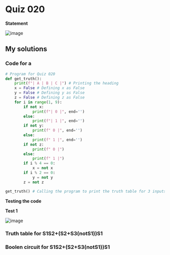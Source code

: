 # Quiz 020
**Statement**

![image](https://user-images.githubusercontent.com/111758436/199932045-6f867600-77d1-4542-8927-c5024d249ca4.png)

## My solutions
### Code for a
```.py
# Program for Quiz 020
def get_truth():
    print(f"| A | B | C |") # Printing the heading
    x = False # Defining x as False
    y = False # Defining y as False
    z = False # Defining z as False
    for i in range(1, 9):
        if not x: 
            print(f"| 0 |", end='')
        else:
            print(f"| 1 |", end='')
        if not y:
            print(f" 0 |", end='')
        else:
            print(f" 1 |", end='')
        if not z:
            print(f" 0 |")
        else:
            print(f" 1 |")
        if i % 4 == 0:
            x = not x
        if i % 2 == 0:
            y = not y
        z = not z

get_truth() # Calling the program to print the truth table for 3 inputs
```
**Testing the code**

**Test 1**

![image](https://user-images.githubusercontent.com/111758436/199932674-6a0b2685-4bdf-4c3d-81d4-b7c0c403fee5.png)

### Truth table for S1S2+(S2+S3(notS1))S1

### Boolen circuit for S1S2+(S2+S3(notS1))S1 
